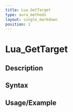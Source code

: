 ```yaml
---
title: Lua_GetTarget
type: aura_methods
layout: single_markdown
position: 1
---
```


# Lua_GetTarget

## Description

## Syntax

## Usage/Example


